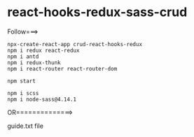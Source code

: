 # react-hooks-redux-sass-crud

Follow===>

    npx-create-react-app crud-react-hooks-redux
    npm i redux react-redux
    npm i antd
    npm i redux-thunk
    npm i react-router react-router-dom

    npm start

    npm i scss
    npm i node-sass@4.14.1
    
   OR==============>
   
   guide.txt file
